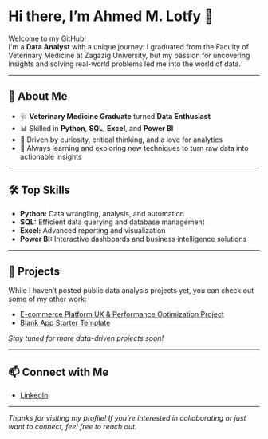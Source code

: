 # Hi there, I’m Ahmed M. Lotfy 👋

Welcome to my GitHub!  
I'm a **Data Analyst** with a unique journey: I graduated from the Faculty of Veterinary Medicine at Zagazig University, but my passion for uncovering insights and solving real-world problems led me into the world of data.

---

## 🚀 About Me

- 🩺 **Veterinary Medicine Graduate** turned **Data Enthusiast**
- 📊 Skilled in **Python**, **SQL**, **Excel**, and **Power BI**
- 🔎 Driven by curiosity, critical thinking, and a love for analytics
- 🌱 Always learning and exploring new techniques to turn raw data into actionable insights

---

## 🛠️ Top Skills

- **Python:** Data wrangling, analysis, and automation  
- **SQL:** Efficient data querying and database management  
- **Excel:** Advanced reporting and visualization  
- **Power BI:** Interactive dashboards and business intelligence solutions

---

## 📂 Projects

While I haven’t posted public data analysis projects yet, you can check out some of my other work:

- [E-commerce Platform UX & Performance Optimization Project](https://github.com/ahmedmlotfy0/E-commerce-Platform-UX-Performance-Optimization-Project)
- [Blank App Starter Template](https://github.com/ahmedmlotfy0/blank-app)

*Stay tuned for more data-driven projects soon!*

---

## 📫 Connect with Me

- [LinkedIn](https://www.linkedin.com/in/ahmedmlotfy0)

---

*Thanks for visiting my profile! If you’re interested in collaborating or just want to connect, feel free to reach out.*
